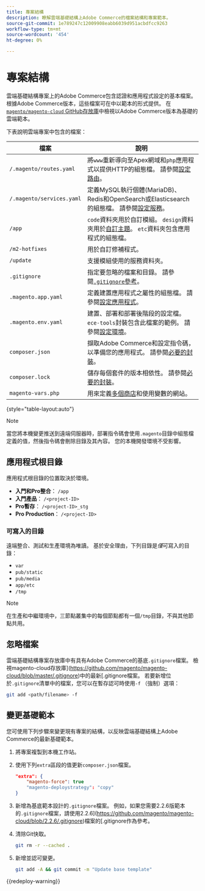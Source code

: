 ```yaml
---
title: 專案結構
description: 瞭解雲端基礎結構上Adobe Commerce的檔案結構和專案範本。
source-git-commit: 1e789247c12009908eabb6039d951acbdfcc9263
workflow-type: tm+mt
source-wordcount: '454'
ht-degree: 0%

---
```


# 專案結構

雲端基礎結構專案上的Adobe Commerce包含認證和應用程式設定的基本檔案。 根據Adobe Commerce版本，這些檔案可在中以範本的形式提供。 在[`magento/magento-cloud` GitHub存放庫](https://github.com/magento/magento-cloud)中檢視以Adobe Commerce版本為基礎的雲端範本。

下表說明雲端專案中包含的檔案：

| 檔案 | 說明 |
| ------------------------- | ------------ |
| `/.magento/routes.yaml` | 將`www`重新導向至Apex網域和`php`應用程式以提供HTTP的組態檔。 請參閱[設定路由](../routes/routes-yaml.md)。 |
| `/.magento/services.yaml` | 定義MySQL執行個體(MariaDB)、Redis和OpenSearch或Elasticsearch的組態檔。 請參閱[設定服務](../services/services-yaml.md)。 |
| `/app` | `code`資料夾用於自訂模組。 `design`資料夾用於[自訂主題](../store/custom-theme.md)。 `etc`資料夾包含應用程式的組態檔。 |
| `/m2-hotfixes` | 用於自訂修補程式。 |
| `/update` | 支援模組使用的服務資料夾。 |
| `.gitignore` | 指定要忽略的檔案和目錄。 請參閱[`.gitignore`參考](#ignoring-files)。 |
| `.magento.app.yaml` | 定義建置應用程式之屬性的組態檔。 請參閱[設定應用程式](../application/configure-app-yaml.md)。 |
| `.magento.env.yaml` | 建置、部署和部署後階段的設定檔。 `ece-tools`封裝包含此檔案的範例。 請參閱[設定環境](../environment/configure-env-yaml.md)。 |
| `composer.json` | 擷取Adobe Commerce和設定指令碼，以準備您的應用程式。 請參閱[必要的封裝](../development/overview.md#required-packages)。 |
| `composer.lock` | 儲存每個套件的版本相依性。 請參閱[必要的封裝](../development/overview.md#required-packages)。 |
| `magento-vars.php` | 用來定義[多個商店](../store/multiple-sites.md)和使用變數的網站。 |

{style="table-layout:auto"}

>[!NOTE]
>
>當您將本機變更推送到遠端伺服器時，部署指令碼會使用`.magento`目錄中組態檔定義的值，然後指令碼會刪除目錄及其內容。 您的本機開發環境不受影響。

## 應用程式根目錄

應用程式根目錄的位置取決於環境。

- **入門和Pro整合**： `/app`
- **入門產品**： `/<project-ID>`
- **Pro暫存**： `/<project-ID>_stg`
- **Pro Production**： `/<project-ID>`

### 可寫入的目錄

遠端整合、測試和生產環境為唯讀。 基於安全理由，下列目錄是&#x200B;*僅*&#x200B;可寫入的目錄：

- `var`
- `pub/static`
- `pub/media`
- `app/etc`
- `/tmp`

>[!NOTE]
>
>在生產和中繼環境中，三節點叢集中的每個節點都有一個`/tmp`目錄，不與其他節點共用。

## 忽略檔案

雲端基礎結構專案存放庫中有具有Adobe Commerce的基底`.gitignore`檔案。 檢視magento-cloud存放庫](https://github.com/magento/magento-cloud/blob/master/.gitignore)中的最新[.gitignore檔案。 若要新增位於`.gitignore`清單中的檔案，您可以在暫存認可時使用`-f` （強制）選項：

```bash
git add <path/filename> -f
```

## 變更基礎範本

您可使用下列步驟來變更現有專案的結構，以反映雲端基礎結構上Adobe Commerce的最新基礎範本。

1. 將專案複製到本機工作站。

1. 使用下列`extra`區段的值更新`composer.json`檔案。

   ```json
   "extra": {
       "magento-force": true
       "magento-deploystrategy": "copy"
   }
   ```

1. 新增為基底範本設計的`.gitignore`檔案。 例如，如果您需要2.2.6版範本的`.gitignore`檔案，請使用2.2.6](https://github.com/magento/magento-cloud/blob/2.2.6/.gitignore)檔案的[.gitignore作為參考。

1. 清除Git快取。

   ```bash
   git rm -r --cached .
   ```

1. 新增並認可變更。

   ```bash
   git add -A && git commit -m "Update base template"
   ```

{{redeploy-warning}}
